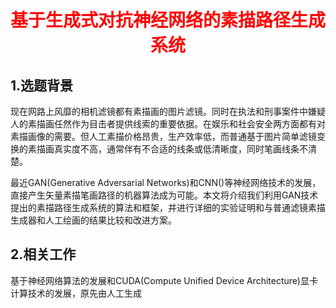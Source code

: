 # <font color=red><center>基于生成式对抗神经网络的素描路径生成系统</center></font>

##  1.选题背景

  现在网路上风靡的相机滤镜都有素描画的图片滤镜。同时在执法和刑事案件中嫌疑人的素描画任然作为目击者提供线索的重要依据。在娱乐和社会安全两方面都有对素描画像的需要。但人工素描价格昂贵，生产效率低，而普通基于图片简单滤镜变换的素描画真实度不高，通常伴有不合适的线条或低清晰度，同时笔画线条不清楚。

  最近GAN(Generative Adversarial Networks)和CNN()等神经网络技术的发展，直接产生矢量素描笔画路径的机器算法成为可能。本文将介绍我们利用GAN技术提出的素描路径生成系统的算法和框架，并进行详细的实验证明和与普通滤镜素描生成器和人工绘画的结果比较和改进方案。

##  2.相关工作

  基于神经网络算法的发展和CUDA(Compute Unified Device Architecture)显卡计算技术的发展，原先由人工生成
